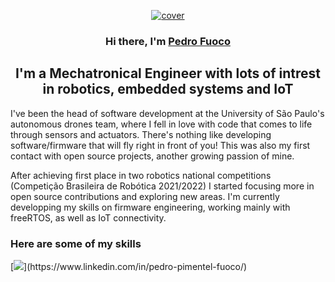 <p align="center">
  <a href="https://www.linkedin.com/in/pedro-pimentel-fuoco/" target="_blank" rel="noreferrer"><img src="https://user-images.githubusercontent.com/62964137/212115582-c8d3f849-c422-4ad9-b531-7f174e8c85ad.jpeg" alt="cover"></a>
</p>

<h3 align="center">
    Hi there, I'm <a href="https://www.linkedin.com/in/pedro-pimentel-fuoco/" target="_blank" rel="noreferrer">Pedro Fuoco</a>
</h3>

<h2 align="center">
I'm a Mechatronical Engineer with lots of intrest in robotics, embedded systems and IoT
</h2>

<p>
    I've been the head of software development at the University of São Paulo's autonomous drones team, where I fell in love with code that comes to life through sensors and actuators. There's nothing like developing software/firmware that will fly right in front of you! This was also my first contact with open source projects, another growing passion of mine.
</p>

<p>
    After achieving first place in two robotics national competitions (Competição Brasileira de Robótica 2021/2022) I started focusing more in open source contributions and exploring new areas.
    I'm currently developping my skills on firmware engineering, working mainly with freeRTOS, as well as IoT connectivity.
</p>

### Here are some of my skills
[![](https://skillicons.dev/icons?i=c,cpp,py,ros,linux,bash,git,github,cmake,sqlite,octave,)](https://www.linkedin.com/in/pedro-pimentel-fuoco/)
